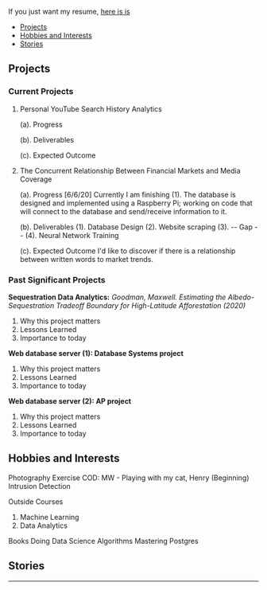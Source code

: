If you just want my resume, [here is is](https://smith-ld.github.io/Smith_Lucas_Resume.pdf)
* [Projects](https://smith-ld.github.io/#projects)
* [Hobbies and Interests](https://smith-ld.github.io/#hobbies-and-interests)
* [Stories](https://smith-ld.github.io/#stories)



## Projects

### Current Projects

1. Personal YouTube Search History Analytics

    (a). Progress
  
    (b). Deliverables

  
    (c). Expected Outcome

2. The Concurrent Relationship Between Financial Markets and Media Coverage
  
    (a). Progress
        [6/6/20] Currently I am finishing (1). The database is designed and implemented using a Raspberry Pi; working on code that will connect to the database and send/receive information to it. 
  
    (b). Deliverables
        (1). Database Design
        (2). Website scraping 
        (3). -- Gap -- 
        (4). Neural Network Training
  
    (c). Expected Outcome
        I'd like to discover if there is a relationship between written words to market trends. 



### Past Significant Projects

**Sequestration Data Analytics:**
  _Goodman, Maxwell. Estimating the Albedo-Sequestration Tradeoff Boundary for High-Latitude Afforestation (2020)_
  1. Why this project matters
  2. Lessons Learned
  3. Importance to today

**Web database server (1): Database Systems project**
  1. Why this project matters
  2. Lessons Learned
  3. Importance to today

**Web database server (2): AP project**
  1. Why this project matters
  2. Lessons Learned
  3. Importance to today



## Hobbies and Interests

Photography
Exercise
COD: MW - 
Playing with my cat, Henry
(Beginning) Intrusion Detection

Outside Courses
1. Machine Learning
2. Data Analytics

Books
Doing Data Science
Algorithms
Mastering Postgres

## Stories
___



